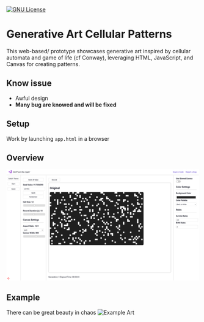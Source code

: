 [![GNU License](https://img.shields.io/badge/license-GNU-blue.svg)](https://github.com/strawberry-development/generative-art-cellular-patterns/blob/main/LICENSE)
# Generative Art Cellular Patterns
This web-based/ prototype showcases generative art inspired by cellular automata and game of life (cf Conway), leveraging HTML, JavaScript, and Canvas for creating patterns. 

## Know issue
- Awful design
- **Many bug are knowed and will be fixed**

## Setup

Work by launching `app.html` in a browser

## Overview
![Overview of the page](example/Screenshot.png "Screenshot")

## Example

There can be great beauty in chaos
![Example Art](https://github.com/strawberry-development/generative-art-cellular-patterns/blob/main/example/original_2024-07-30T18-43-31-593Z.gif)
